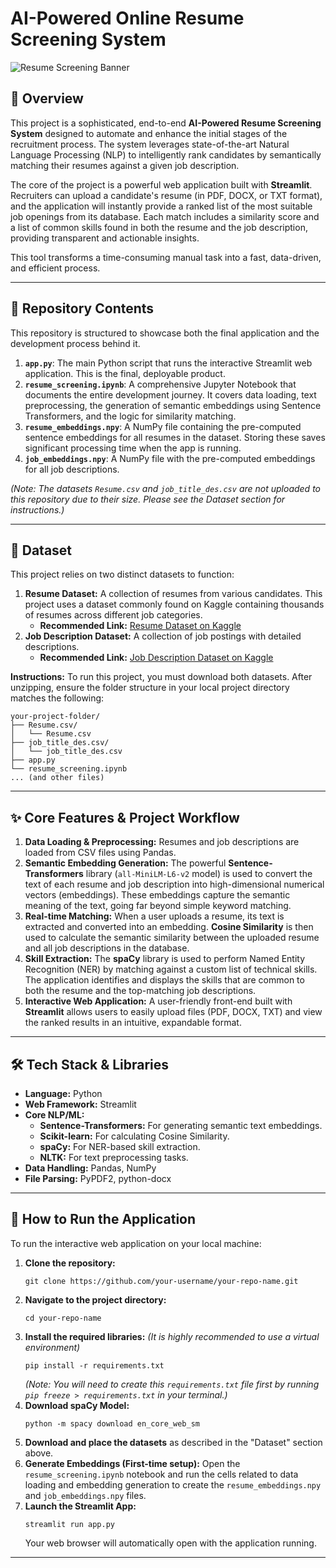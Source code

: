 # AI-Powered Online Resume Screening System

![Resume Screening Banner](https://user-images.githubusercontent.com/79269520/150174169-1ddc4349-3e3a-4395-8167-154a43b952a2.png)

## 📖 Overview

This project is a sophisticated, end-to-end **AI-Powered Resume Screening System** designed to automate and enhance the initial stages of the recruitment process. The system leverages state-of-the-art Natural Language Processing (NLP) to intelligently rank candidates by semantically matching their resumes against a given job description.

The core of the project is a powerful web application built with **Streamlit**. Recruiters can upload a candidate's resume (in PDF, DOCX, or TXT format), and the application will instantly provide a ranked list of the most suitable job openings from its database. Each match includes a similarity score and a list of common skills found in both the resume and the job description, providing transparent and actionable insights.

This tool transforms a time-consuming manual task into a fast, data-driven, and efficient process.

---

## 📂 Repository Contents

This repository is structured to showcase both the final application and the development process behind it.

1.  **`app.py`**: The main Python script that runs the interactive Streamlit web application. This is the final, deployable product.
2.  **`resume_screening.ipynb`**: A comprehensive Jupyter Notebook that documents the entire development journey. It covers data loading, text preprocessing, the generation of semantic embeddings using Sentence Transformers, and the logic for similarity matching.
3.  **`resume_embeddings.npy`**: A NumPy file containing the pre-computed sentence embeddings for all resumes in the dataset. Storing these saves significant processing time when the app is running.
4.  **`job_embeddings.npy`**: A NumPy file with the pre-computed embeddings for all job descriptions.

*(Note: The datasets `Resume.csv` and `job_title_des.csv` are not uploaded to this repository due to their size. Please see the Dataset section for instructions.)*

---

## 💾 Dataset

This project relies on two distinct datasets to function:

1.  **Resume Dataset:** A collection of resumes from various candidates. This project uses a dataset commonly found on Kaggle containing thousands of resumes across different job categories.
    *   **Recommended Link:** [Resume Dataset on Kaggle](https://www.kaggle.com/datasets/gauravduttakiit/resume-dataset)
2.  **Job Description Dataset:** A collection of job postings with detailed descriptions.
    *   **Recommended Link:** [Job Description Dataset on Kaggle](https://www.kaggle.com/datasets/kshitizregmi/jobs-and-job-description)

**Instructions:**
To run this project, you must download both datasets. After unzipping, ensure the folder structure in your local project directory matches the following:
```
your-project-folder/
├── Resume.csv/
│   └── Resume.csv
├── job_title_des.csv/
│   └── job_title_des.csv
├── app.py
└── resume_screening.ipynb
... (and other files)
```

---

## ✨ Core Features & Project Workflow

1.  **Data Loading & Preprocessing:** Resumes and job descriptions are loaded from CSV files using Pandas.
2.  **Semantic Embedding Generation:** The powerful **Sentence-Transformers** library (`all-MiniLM-L6-v2` model) is used to convert the text of each resume and job description into high-dimensional numerical vectors (embeddings). These embeddings capture the semantic meaning of the text, going far beyond simple keyword matching.
3.  **Real-time Matching:** When a user uploads a resume, its text is extracted and converted into an embedding. **Cosine Similarity** is then used to calculate the semantic similarity between the uploaded resume and all job descriptions in the database.
4.  **Skill Extraction:** The **spaCy** library is used to perform Named Entity Recognition (NER) by matching against a custom list of technical skills. The application identifies and displays the skills that are common to both the resume and the top-matching job descriptions.
5.  **Interactive Web Application:** A user-friendly front-end built with **Streamlit** allows users to easily upload files (PDF, DOCX, TXT) and view the ranked results in an intuitive, expandable format.

---

## 🛠️ Tech Stack & Libraries

*   **Language:** Python
*   **Web Framework:** Streamlit
*   **Core NLP/ML:**
    *   **Sentence-Transformers:** For generating semantic text embeddings.
    *   **Scikit-learn:** For calculating Cosine Similarity.
    *   **spaCy:** For NER-based skill extraction.
    *   **NLTK:** For text preprocessing tasks.
*   **Data Handling:** Pandas, NumPy
*   **File Parsing:** PyPDF2, python-docx

---

## 🚀 How to Run the Application

To run the interactive web application on your local machine:

1.  **Clone the repository:**
    ```
    git clone https://github.com/your-username/your-repo-name.git
    ```
2.  **Navigate to the project directory:**
    ```
    cd your-repo-name
    ```
3.  **Install the required libraries:**
    *(It is highly recommended to use a virtual environment)*
    ```
    pip install -r requirements.txt
    ```
    *(Note: You will need to create this `requirements.txt` file first by running `pip freeze > requirements.txt` in your terminal.)*
4.  **Download spaCy Model:**
    ```
    python -m spacy download en_core_web_sm
    ```
5.  **Download and place the datasets** as described in the "Dataset" section above.
6.  **Generate Embeddings (First-time setup):**
    Open the `resume_screening.ipynb` notebook and run the cells related to data loading and embedding generation to create the `resume_embeddings.npy` and `job_embeddings.npy` files.
7.  **Launch the Streamlit App:**
    ```
    streamlit run app.py
    ```
    Your web browser will automatically open with the application running.

---


